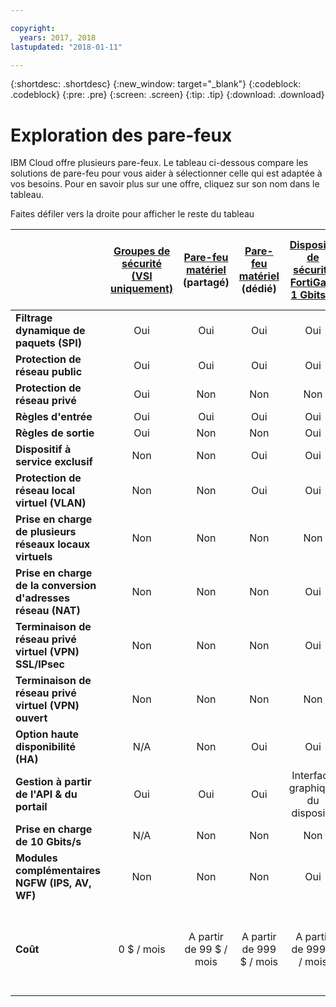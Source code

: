 ```yaml
---

copyright:
  years: 2017, 2018
lastupdated: "2018-01-11"

---
```


{:shortdesc: .shortdesc}
{:new_window: target="_blank"}
{:codeblock: .codeblock}
{:pre: .pre}
{:screen: .screen}
{:tip: .tip}
{:download: .download}


# Exploration des pare-feux
IBM Cloud offre plusieurs pare-feux. Le tableau ci-dessous compare les solutions de pare-feu pour vous aider à sélectionner celle qui est adaptée à vos besoins. Pour en savoir plus sur une offre, cliquez sur son nom dans le tableau.

Faites défiler vers la droite pour afficher le reste du tableau

|        | [Groupes de sécurité (VSI uniquement)](https://console.bluemix.net/docs/infrastructure/security-groups/sg_index.html) | [Pare-feu matériel](https://console.bluemix.net/docs/infrastructure/hardware-firewall-shared/getting-started.html#getting-started) (partagé) | [Pare-feu matériel](https://console.bluemix.net/docs/infrastructure/hardware-firewall-dedicated/getting-started.html#getting-started) (dédié)| [Dispositif de sécurité FortiGate 1 Gbits/s](https://console.bluemix.net/docs/infrastructure/fortigate-1g/getting-started.html#getting-started) | [Virtual Router Appliance](https://console.bluemix.net/docs/infrastructure/virtual-router-appliance/getting-started.html#getting-started) | [Dispositif de sécurité FortiGate 10 Gbits/s](https://console.bluemix.net/docs/infrastructure/fortigate-10g/getting-started.html#getting-started) |
| ------- | :------: | :------: | :------: | :------: | :------: | :------: |
|**Filtrage dynamique de paquets (SPI)**|Oui|Oui|Oui|Oui|Oui|Oui|
|**Protection de réseau public**|Oui|Oui|Oui|Oui|Oui|Oui|
|**Protection de réseau privé**|Oui|Non|Non|Non|Oui|Oui|
|**Règles d'entrée**|Oui|Oui|Oui|Oui|Oui|Oui|
|**Règles de sortie**|Oui|Non|Non|Oui|Oui|Oui|
|**Dispositif à service exclusif**|Non|Non|Oui|Oui|Oui|Oui|
|**Protection de réseau local virtuel (VLAN)**|Non|Non|Oui|Oui|Oui|Oui|
|**Prise en charge de plusieurs réseaux locaux virtuels**|Non|Non|Non|Non|Oui|Oui|
|**Prise en charge de la conversion d'adresses réseau (NAT)**|Non|Non|Non|Oui|Oui|Oui|
|**Terminaison de réseau privé virtuel (VPN) SSL/IPsec**|Non|Non|Non|Oui|Oui|Oui|
|**Terminaison de réseau privé virtuel (VPN) ouvert**|Non|Non|Non|Non|Oui|Non|
|**Option haute disponibilité (HA)**|N/A|Non|Oui|Oui|Oui|Oui|
|**Gestion à partir de l'API & du portail**|Oui|Oui|Oui|Interface graphique du dispositif|Interface graphique du dispositif|Interface graphique du dispositif|
|**Prise en charge de 10 Gbits/s**|N/A|Non|Non|Non|Oui|Oui|
|**Modules complémentaires NGFW (IPS, AV, WF)**|Non|Non|Non|Oui|Non|Oui|
|**Coût**|0 $ / mois|A partir de 99 $ / mois|A partir de 999 $ / mois|A partir de 999 $ / mois|A partir de 219 $ / mois + coût du serveur bare metal |A partir de 4 999 $ / mois|
